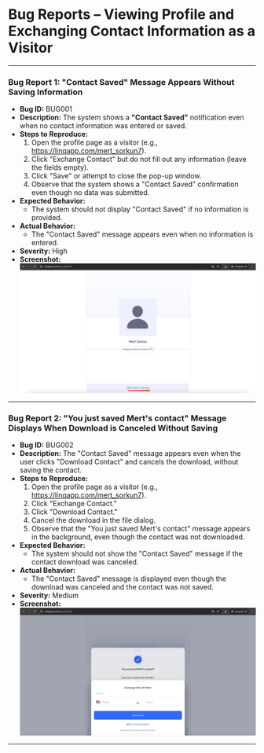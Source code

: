# Bug Reports – Viewing Profile and Exchanging Contact Information as a Visitor

---

### **Bug Report 1: "Contact Saved" Message Appears Without Saving Information**
- **Bug ID:** BUG001
- **Description:** The system shows a **"Contact Saved"** notification even when no contact information was entered or saved.
- **Steps to Reproduce:**
  1. Open the profile page as a visitor (e.g., https://linqapp.com/mert_sorkun7).
  2. Click "Exchange Contact" but do not fill out any information (leave the fields empty).
  3. Click "Save" or attempt to close the pop-up window.
  4. Observe that the system shows a "Contact Saved" confirmation even though no data was submitted.
- **Expected Behavior:**
  - The system should not display "Contact Saved" if no information is provided.
- **Actual Behavior:**
  - The "Contact Saved" message appears even when no information is entered.
- **Severity:** High
- **Screenshot:** !["Contact Saved" Message Appears Without Saving Information](BUG001-ContactSavedMessageWithoutSaving.png)

---

### **Bug Report 2: "You just saved Mert's contact" Message Displays When Download is Canceled Without Saving**
- **Bug ID:** BUG002
- **Description:** The "Contact Saved" message appears even when the user clicks "Download Contact" and cancels the download, without saving the contact.
- **Steps to Reproduce:**
  1. Open the profile page as a visitor (e.g., https://linqapp.com/mert_sorkun7).
  2. Click "Exchange Contact."
  3. Click "Download Contact."
  4. Cancel the download in the file dialog.
  5. Observe that the "You just saved Mert's contact" message appears in the background, even though the contact was not downloaded.
- **Expected Behavior:**
  - The system should not show the "Contact Saved" message if the contact download was canceled.
- **Actual Behavior:**
  - The "Contact Saved" message is displayed even though the download was canceled and the contact was not saved.
- **Severity:** Medium
- **Screenshot:** !["You just saved Mert's contact" message after canceling download](BUG002-ConfirmationMessageAppearsAfterCancelingtheDownload.png)

---


